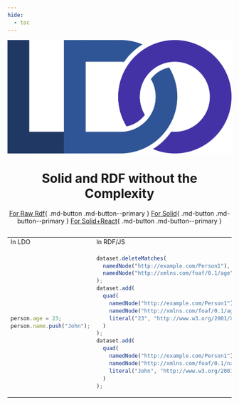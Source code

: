 ```yaml
---
hide:
  - toc
---
```


<img src="assets/Logo-orig.png" alt="LDO Logo" style="max-height:25vh;margin-left:auto;margin-right:auto;display:block;"/>

<h1 style="text-align:center;">Solid and RDF without the Complexity</h1>

<center>

[For Raw Rdf](raw_rdf/index.md){ .md-button .md-button--primary  }
[For Solid](solid/index.md){ .md-button .md-button--primary  }
[For Solid+React](solid_react/index.md){ .md-button .md-button--primary  }

</center>

<div style="display: flex; justify-content: center;">
<table style="margin-left: auto;margin-right: auto;">
<tr>
<td> In LDO </td> <td> In RDF/JS </td>
</tr>
<tr>
<td>

```typescript
person.age = 23;
person.name.push("John");
```

</td>
<td>

```typescript
dataset.deleteMatches(
  namedNode("http://example.com/Person1"),
  namedNode("http://xmlns.com/foaf/0.1/age")
);
dataset.add(
  quad(
    namedNode("http://example.com/Person1"),
    namedNode("http://xmlns.com/foaf/0.1/age"),
    literal("23", "http://www.w3.org/2001/XMLSchema#integer")
  )
);
dataset.add(
  quad(
    namedNode("http://example.com/Person1"),
    namedNode("http://xmlns.com/foaf/0.1/name"),
    literal("John", "http://www.w3.org/2001/XMLSchema#string")
  )
);
```

</td>
</tr>
</table>
</div>

